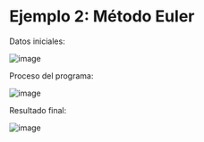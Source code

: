 # Ejemplo 2: Método Euler

Datos iniciales:

![image](https://github.com/22030130/Numerical-Methods-/assets/147437999/7a36f243-3c43-427b-ae15-1e0f47ff4b89)

Proceso del programa:

![image](https://github.com/22030130/Numerical-Methods-/assets/147437999/daad2042-aee9-4065-b5ed-2655d85d57af)

Resultado final:

![image](https://github.com/22030130/Numerical-Methods-/assets/147437999/eb361622-ef24-4e85-ac9c-3a767aea90b4)


